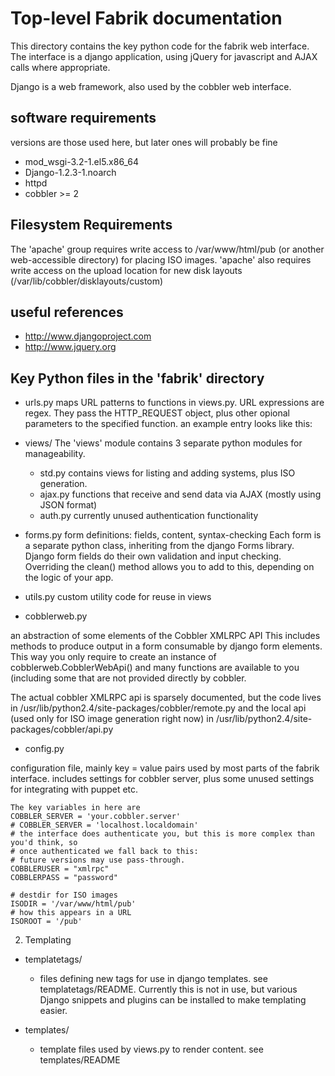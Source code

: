 Top-level Fabrik documentation
==============================

This directory contains the key python code for the fabrik web interface.
The interface is a django application, using jQuery for javascript and AJAX calls where appropriate.

Django is a web framework, also used by the cobbler web interface.

software requirements
---------------------
versions are those used here, but later ones will probably be fine

* mod_wsgi-3.2-1.el5.x86_64
* Django-1.2.3-1.noarch
* httpd
* cobbler >= 2

Filesystem Requirements
-----------------------

The 'apache' group requires write access to /var/www/html/pub (or another web-accessible directory) for placing ISO images.
'apache' also requires write access on the upload location for new disk layouts (/var/lib/cobbler/disklayouts/custom)

useful references
-----------------
* http://www.djangoproject.com
* http://www.jquery.org


Key Python files in the 'fabrik' directory
------------------------------------------
* urls.py
  maps URL patterns to functions in views.py. URL expressions are regex.
  They pass the HTTP_REQUEST object, plus other opional parameters to the specified function.
  an example entry looks like this:


* views/
   The 'views' module contains 3 separate python modules for manageability.
  + std.py
    contains views for listing and adding systems, plus ISO generation.
  + ajax.py
    functions that receive and send data via AJAX (mostly using JSON format)
  + auth.py
    currently unused authentication functionality


* forms.py
  form definitions: fields, content, syntax-checking
  Each form is a separate python class, inheriting from the django Forms library.
  Django form fields do their own validation and input checking.
  Overriding the clean() method allows you to add to this, depending on the logic of your app.

* utils.py
  custom utility code for reuse in views

* cobblerweb.py

an abstraction of some elements of the Cobbler XMLRPC API
This includes methods to produce output in a form consumable by django
form elements.
This way you only require to create an instance of cobblerweb.CobblerWebApi()
and many functions are available to you (including some that are not provided directly by cobbler.

The actual cobbler XMLRPC api is sparsely documented, but the code lives in
/usr/lib/python2.4/site-packages/cobbler/remote.py
and the local api (used only for ISO image generation right now) in
/usr/lib/python2.4/site-packages/cobbler/api.py
    
* config.py

configuration file, mainly key = value pairs
used by most parts of the fabrik interface.
includes settings for cobbler server, plus some unused settings for integrating with puppet etc.

    The key variables in here are
    COBBLER_SERVER = 'your.cobbler.server'
    # COBBLER_SERVER = 'localhost.localdomain'
    # the interface does authenticate you, but this is more complex than you'd think, so
    # once authenticated we fall back to this:
    # future versions may use pass-through.
    COBBLERUSER = "xmlrpc"
    COBBLERPASS = "password"

    # destdir for ISO images
    ISODIR = '/var/www/html/pub'
    # how this appears in a URL
    ISOROOT = '/pub'

2. Templating

* templatetags/
  - files defining new tags for use in django templates.
  see templatetags/README.
  Currently this is not in use, but various Django snippets and plugins can be installed to make templating easier.

* templates/
  - template files used by views.py to render content.
    see templates/README


